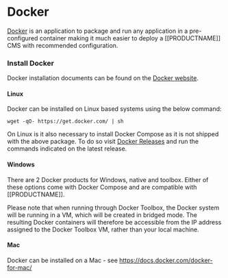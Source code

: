 <!--toc=getting_started-->
# Docker

[Docker](https://docker.com/) is an application to package and run any
application in a pre-configured container making it much easier to deploy a [[PRODUCTNAME]]
CMS with recommended configuration.

### Install Docker
Docker installation documents can be found on the 
[Docker website](https://docs.docker.com/installation/).

#### Linux
Docker can be installed on Linux based systems using the below command:

```
wget -qO- https://get.docker.com/ | sh
```

On Linux is it also necessary to install Docker Compose as it is not shipped with the above
package. To do so visit [Docker Releases](https://github.com/docker/compose/releases) and
run the commands indicated on the latest release.

#### Windows
There are 2 Docker products for Windows, native and toolbox. Either of these options come with 
Docker Compose and are compatible with [[PRODUCTNAME]].

Please note that when running through Docker Toolbox, the Docker system will be running in a VM,
which will be created in bridged mode. The resulting Docker containers will therefore be accessible
from the IP address assigned to the Docker Toolbox VM, rather than your local machine.

#### Mac
Docker can be installed on a Mac - see https://docs.docker.com/docker-for-mac/
